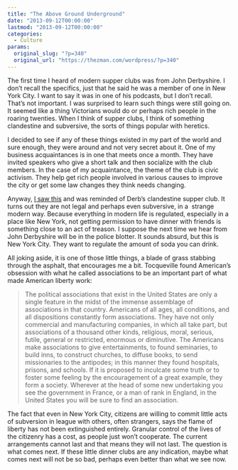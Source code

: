 ```yaml
---
title: "The Above Ground Underground"
date: "2013-09-12T00:00:00"
lastmod: "2013-09-12T00:00:00"
categories:
  - Culture
params:
  original_slug: "?p=340"
  original_url: "https://thezman.com/wordpress/?p=340"
---
```


The first time I heard of modern supper clubs was from John Derbyshire.
I don’t recall the specifics, just that he said he was a member of one
in New York City. I want to say it was in one of his podcasts, but I
don’t recall. That’s not important. I was surprised to learn such things
were still going on. It seemed like a thing Victorians would do or
perhaps rich people in the roaring twenties. When I think of supper
clubs, I think of something clandestine and subversive, the sorts of
things popular with heretics.

I decided to see if any of these things existed in my part of the world
and sure enough, they were around and not very secret about it. One of
my business acquaintances is in one that meets once a month. They have
invited speakers who give a short talk and then socialize with the club
members. In the case of my acquaintance, the theme of the club is civic
activism. They help get rich people involved in various causes to
improve the city or get some law changes they think needs changing.

Anyway, <a
href="http://newyork.cbslocal.com/2013/09/11/cbs-2-investigation-underground-and-illegal-nyc-dinner-parties/"
rel="noopener" target="_blank">I saw this</a> and was reminded of Derb’s
clandestine supper club. It turns out they are not legal and perhaps
even subversive, in a  strange modern way. Because everything in modern
life is regulated, especially in a place like New York, not getting
permission to have dinner with friends is something close to an act of
treason. I suppose the next time we hear from John Derbyshire will be in
the police blotter. It sounds absurd, but this is New York City. They
want to regulate the amount of soda you can drink.

All joking aside, it is one of those little things, a blade of grass
stabbing through the asphalt, that encourages me a bit. Tocqueville
found American’s obsession with what he called associations to be an
important part of what made American liberty work:

> The political associations that exist in the United States are only a
> single feature in the midst of the immense assemblage of associations
> in that country. Americans of all ages, all conditions, and all
> dispositions constantly form associations. They have not only
> commercial and manufacturing companies, in which all take part, but
> associations of a thousand other kinds, religious, moral, serious,
> futile, general or restricted, enormous or diminutive. The Americans
> make associations to give entertainments, to found seminaries, to
> build inns, to construct churches, to diffuse books, to send
> missionaries to the antipodes; in this manner they found hospitals,
> prisons, and schools. If it is proposed to inculcate some truth or to
> foster some feeling by the encouragement of a great example, they form
> a society. Wherever at the head of some new undertaking you see the
> government in France, or a man of rank in England, in the United
> States you will be sure to find an association.

The fact that even in New York City, citizens are willing to commit
little acts of subversion in league with others, often strangers, says
the flame of liberty has not been extinguished entirely. Granular
control of the lives of the citizenry has a cost, as people just won’t
cooperate. The current arrangements cannot last and that means they will
not last. The question is what comes next. If these little dinner clubs
are any indication, maybe what comes next will not be so bad, perhaps
even better than what we see now.
